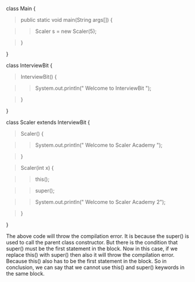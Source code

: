 class Main {

> public static void main(String args\[\]) {

> > Scaler s = new Scaler(5);

> }

}

class InterviewBit {

> InterviewBit() {

> > System.out.println(\" Welcome to InterviewBit \");

> }

}

class Scaler extends InterviewBit {

> Scaler() {

> > System.out.println(\" Welcome to Scaler Academy \");

> }

> Scaler(int x) {

> > this();

> > super();

> > System.out.println(\" Welcome to Scaler Academy 2\");

> }

}

The above code will throw the compilation error. It is because the
super() is used to call the parent class constructor. But there is the
condition that super() must be the first statement in the block. Now in
this case, if we replace this() with super() then also it will throw the
compilation error. Because this() also has to be the first statement in
the block. So in conclusion, we can say that we cannot use this() and
super() keywords in the same block.